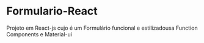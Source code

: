 # Formulario-React
Projeto em React-js cujo é um Formulário funcional e estilizadousa Function Components e Material-ui
